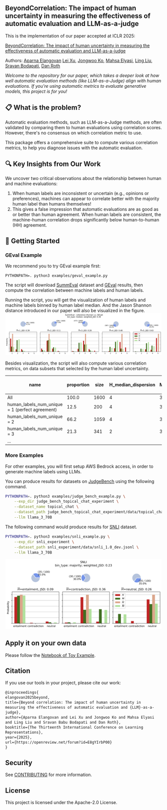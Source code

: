 ## BeyondCorrelation: The impact of human uncertainty in measuring the effectiveness of automatic evaluation and LLM-as-a-judge

This is the implementation of our paper accepted at ICLR 2025:

[BeyondCorrelation: The impact of human uncertainty in measuring the effectiveness of automatic evaluation and LLM-as-a-judge](https://arxiv.org/pdf/2410.03775)

Authors: 
[Aparna Elangovan](https://scholar.google.com/citations?user=eaow7uAAAAAJ&hl=en)
[Lei Xu](https://leixx.io/), 
[Jongwoo Ko](https://sites.google.com/view/jongwooko),
[Mahsa Elyasi](https://mahsae.github.io/),
[Ling Liu](https://www.amazon.science/author/ling-liu),
[Sravan Bodapati](https://scholar.google.com/citations?user=UjxTzEsAAAAJ&hl=en),
[Dan Roth](https://www.cis.upenn.edu/~danroth/)


*Welcome to the repository for our paper, which takes a deeper look at how well automatic evaluation methods (like LLM-as-a-Judge) align with human evaluations. If you're using automatic metrics to evaluate generative models, this project is for you!*

## 📋 What is the problem?
Automatic evaluation methods, such as LLM-as-a-Judge methods, are often validated by comparing them to human evaluations using correlation scores. However, there's no consensus on which correlation metric to use. 

This package offers a comprehensive suite to compute various correlation metrics, to help you diagnose issues with the automatic evaluation. 

## 🔍 Key Insights from Our Work
We uncover two critical observations about the relationship between human and machine evaluations:

1. When human labels are inconsistent or uncertain (e.g., opinions or preferences), machines can appear to correlate better with the majority human label than humans themselves!
2. This gives a false impression that automatic evaluations are as good as or better than human agreement.
When human labels are consistent, the machine-human correlation drops significantly below human-to-human (HH) agreement.

## 🚀 Getting Started

### GEval Example
We recommend you to try GEval example first:

```base
PYTHONPATH=. python3 examples/geval_example.py 
```

The script will download [SummEval](https://github.com/Yale-LILY/SummEval) dataset and [GEval](https://github.com/nlpyang/geval) results, then compute the correlation between machine labels and human labels. 

Running the script, you will get the visualization of human labels and machine labels binned by human label median. And the Jason Shannon distance introduced in our paper will also be visualized in the figure. 
![image](misc/geval_dist_pie.png)

Besides visualization, the script will also compute various correlation metrics, on data subsets that selected by the human label uncertainty. 

| name                                            | proportion | size | H_median_dispersion | M_median_dispersion | krippendorff_HH | krippendorff_MM | krippendorff_H-median_M-median | ... |
|-------------------------------------------------|------------|------|---------------------|---------------------|-----------------|-----------------|--------------------------------|-----|
| All                                             | 100.0      | 1600 | 4                   | 3                   | 0.55            | 0.74            | 0.31                           |     |
| human_labels_num_unique = 1 (perfect agreement) | 12.5       | 200  | 4                   | 3                   | 1.00            | 0.78            | 0.25                           |     |
| human_labels_num_unique = 2                     | 66.2       | 1059 | 4                   | 3                   | 0.53            | 0.75            | 0.30                           |     |
| human_labels_num_unique = 3                     | 21.3       | 341  | 2                   | 3                   | 0.19            | 0.70            | 0.32                           |     |
| ...                                             |            |      |                     |                     |                 |                 |                                |     |


### More Examples
For other examples, you will first setup AWS Bedrock access, in order to generate machine labels using LLMs. 

You can produce results for datasets on [JudgeBench](https://github.com/dmg-illc/JUDGE-BENCH) using the following command.

```bash
PYTHONPATH=. python3 examples/judge_bench_example.py \
	--exp_dir judge_bench_topical_chat_experiment \
	--dataset_name topical_chat \
	--dataset_path judge_bench_topical_chat_experiment/data/topical_chat_short.json \
	--llm llama_3_70B
```

The following command would produce results for [SNLI](https://nlp.stanford.edu/projects/snli/) dataset.

```bash
PYTHONPATH=. python3 examples/snli_example.py \
	--exp_dir snli_experiment \
	--dataset_path snli_experiment/data/snli_1.0_dev.jsonl \
	--llm llama_3_70B
```
![image](misc/snli_dist_pie.png)

## Apply it on your own data
Please follow the [Notebook of Toy Example](examples/toy_example.ipynb).


## Citation
If you use our tools in your project, please cite our work:
```
@inproceedings{
elangovan2025beyond,
title={Beyond correlation: The impact of human uncertainty in measuring the effectiveness of automatic evaluation and {LLM}-as-a-judge},
author={Aparna Elangovan and Lei Xu and Jongwoo Ko and Mahsa Elyasi and Ling Liu and Sravan Babu Bodapati and Dan Roth},
booktitle={The Thirteenth International Conference on Learning Representations},
year={2025},
url={https://openreview.net/forum?id=E8gYIrbP00}
}
```

## Security

See [CONTRIBUTING](CONTRIBUTING.md#security-issue-notifications) for more information.

## License

This project is licensed under the Apache-2.0 License.

